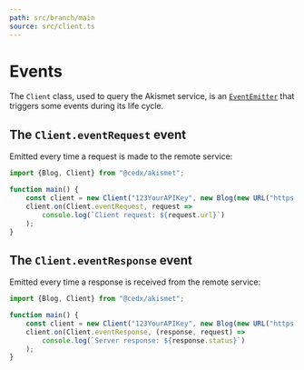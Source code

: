 ```yaml
---
path: src/branch/main
source: src/client.ts
---
```


# Events
The `Client` class, used to query the Akismet service, is an [`EventEmitter`](https://nodejs.org/api/events.html) that triggers some events during its life cycle.

## The `Client.eventRequest` event
Emitted every time a request is made to the remote service:

``` js
import {Blog, Client} from "@cedx/akismet";

function main() {
	const client = new Client("123YourAPIKey", new Blog(new URL("https://www.yourblog.com")));
	client.on(Client.eventRequest, request =>
		console.log(`Client request: ${request.url}`)
	);
}
```

## The `Client.eventResponse` event
Emitted every time a response is received from the remote service:

``` js
import {Blog, Client} from "@cedx/akismet";

function main() {
	const client = new Client("123YourAPIKey", new Blog(new URL("https://www.yourblog.com")));
	client.on(Client.eventResponse, (response, request) =>
		console.log(`Server response: ${response.status}`)
	);
}
```
